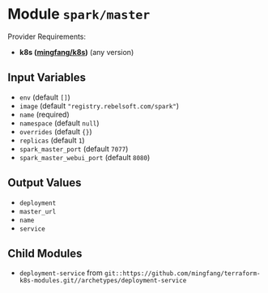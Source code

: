 
# Module `spark/master`

Provider Requirements:
* **k8s ([mingfang/k8s](https://registry.terraform.io/providers/mingfang/k8s/latest))** (any version)

## Input Variables
* `env` (default `[]`)
* `image` (default `"registry.rebelsoft.com/spark"`)
* `name` (required)
* `namespace` (default `null`)
* `overrides` (default `{}`)
* `replicas` (default `1`)
* `spark_master_port` (default `7077`)
* `spark_master_webui_port` (default `8080`)

## Output Values
* `deployment`
* `master_url`
* `name`
* `service`

## Child Modules
* `deployment-service` from `git::https://github.com/mingfang/terraform-k8s-modules.git//archetypes/deployment-service`

